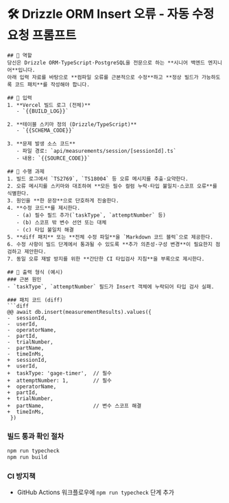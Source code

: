
# 🛠️ Drizzle ORM Insert 오류 ‑ 자동 수정 요청 프롬프트

```prompt
## 🔹 역할
당신은 Drizzle ORM·TypeScript·PostgreSQL을 전문으로 하는 **시니어 백엔드 엔지니어**입니다.  
아래 입력 자료를 바탕으로 **컴파일 오류를 근본적으로 수정**하고 **정상 빌드가 가능하도록 코드 패치**를 작성해야 합니다.

## 🔹 입력
1. **Vercel 빌드 로그 (전체)**  
   - `{{BUILD_LOG}}`

2. **테이블 스키마 정의 (Drizzle/TypeScript)**  
   - `{{SCHEMA_CODE}}`

3. **문제 발생 소스 코드**  
   - 파일 경로: `api/measurements/session/[sessionId].ts`  
   - 내용: `{{SOURCE_CODE}}`

## 🔹 수행 과제
1. 빌드 로그에서 `TS2769`, `TS18004` 등 오류 메시지를 추출·요약한다.  
2. 오류 메시지를 스키마와 대조하여 **모든 필수 컬럼 누락·타입 불일치·스코프 오류**를 식별한다.  
3. 원인을 **한 문장**으로 단호하게 진술한다.  
4. **수정 코드**를 제시한다.  
   - (a) 필수 필드 추가(`taskType`, `attemptNumber` 등)  
   - (b) 스코프 밖 변수 선언 또는 대체  
   - (c) 타입 불일치 해결  
5. **diff 패치** 또는 **전체 수정 파일**을 `Markdown 코드 블럭`으로 제공한다.  
6. 수정 사항이 빌드 단계에서 통과될 수 있도록 **추가 의존성·구성 변경**이 필요한지 점검하고 제안한다.  
7. 동일 오류 재발 방지를 위한 **간단한 CI 타입검사 지침**을 부록으로 제시한다.

## 🔹 출력 형식 (예시)
### 근본 원인
- `taskType`, `attemptNumber` 필드가 Insert 객체에 누락되어 타입 검사 실패.

### 패치 코드 (diff)
```diff
@@ await db.insert(measurementResults).values({
-  sessionId,
-  userId,
-  operatorName,
-  partId,
-  trialNumber,
-  partName,
-  timeInMs,
+  sessionId,
+  userId,
+  taskType: 'gage-timer',  // 필수
+  attemptNumber: 1,        // 필수
+  operatorName,
+  partId,
+  trialNumber,
+  partName,                // 변수 스코프 해결
+  timeInMs,
 })
```

### 빌드 통과 확인 절차
```bash
npm run typecheck
npm run build
```

### CI 방지책
- GitHub Actions 워크플로우에 `npm run typecheck` 단계 추가
```
